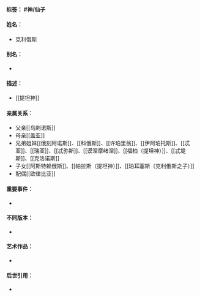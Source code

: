 #### 标签： #神/仙子
#### 姓名：
- 克利俄斯
#### 别名：
- 
#### 描述：
- [[提坦神]]
#### 亲属关系：
- 父亲[[乌剌诺斯]]
- 母亲[[盖亚]]
- 兄弟姐妹[[俄刻阿诺斯]]、[[科俄斯]]、[[许珀里翁]]、[[伊阿珀托斯]]、[[忒亚]]、[[瑞亚]]、[[忒弥斯]]、[[谟涅摩绪涅]]、[[福柏（提坦神）]]、[[忒堤斯]]、[[克洛诺斯]]
- 子女[[阿斯特赖俄斯]]、[[帕拉斯（提坦神）]]、[[珀耳塞斯（克利俄斯之子）]]
- 配偶[[欧律比亚]]
#### 重要事件：
- 
#### 不同版本：
- 
#### 艺术作品：
- 
#### 后世引用：
- 